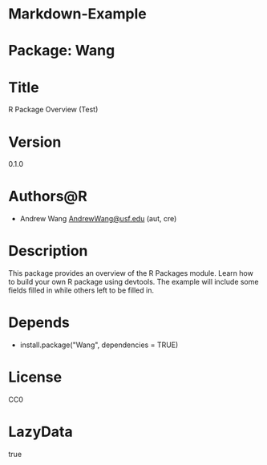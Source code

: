 # Markdown-Example
# Package: Wang

# Title
R Package Overview (Test)

# Version
0.1.0

# Authors@R
- Andrew Wang <AndrewWang@usf.edu> (aut, cre)

# Description
This package provides an overview of the R Packages module. Learn how to build your own R package using devtools. The example will include some fields filled in while others left to be filled in.

# Depends
- install.package("Wang", dependencies = TRUE)

# License
CC0

# LazyData
true

